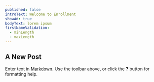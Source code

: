 ```yaml
---
published: false
introText: Welcome to Enrollment
showAd: true
bodyText: lorem ipsum
firstNameValidation: 
  - minLength
  - maxLength
---
```


## A New Post

Enter text in [Markdown](http://daringfireball.net/projects/markdown/). Use the toolbar above, or click the **?** button for formatting help.